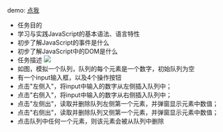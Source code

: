 demo: [点我](http://cheesekun.top/ife-binbin/jsUp1/index.html)

- 任务目的
 - 学习与实践JavaScript的基本语法、语言特性
 - 初步了解JavaScript的事件是什么
 - 初步了解JavaScript中的DOM是什么
- 任务描述
![](http://7xrp04.com1.z0.glb.clouddn.com/task_2_18_1.jpg)
 - 如图，模拟一个队列，队列的每个元素是一个数字，初始队列为空
 - 有一个input输入框，以及4个操作按钮
 - 点击"左侧入"，将input中输入的数字从左侧插入队列中；
 - 点击"右侧入"，将input中输入的数字从右侧插入队列中；
 - 点击"左侧出"，读取并删除队列左侧第一个元素，并弹窗显示元素中数值；
 - 点击"右侧出"，读取并删除队列又侧第一个元素，并弹窗显示元素中数值；
 - 点击队列中任何一个元素，则该元素会被从队列中删除